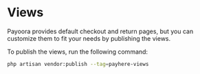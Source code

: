 # Views

Payoora provides default checkout and return pages, but you can customize them to fit your needs by publishing the views.

To publish the views, run the following command:

```bash
php artisan vendor:publish --tag=payhere-views
```
